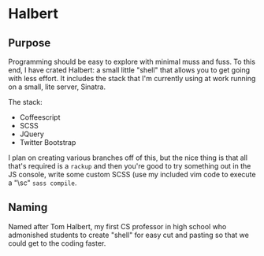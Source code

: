 # Halbert

## Purpose

Programming should be easy to explore with minimal muss and fuss.  To this end,
I have crated Halbert: a small little "shell" that allows you to get going with
less effort.  It includes the stack that I'm currently using at work running
on a small, lite server, Sinatra.

The stack:
  * Coffeescript
  * SCSS
  * JQuery
  * Twitter Bootstrap

I plan on creating various branches off of this, but the nice thing is that
all that's required is a `rackup` and then you're good to try something
out in the JS console, write some custom SCSS (use my included vim code
to execute a "\sc" `sass compile`.

## Naming

Named after Tom Halbert, my first CS professor in high school who admonished
students to create "shell" for easy cut and pasting so that we could get to the
coding faster.
